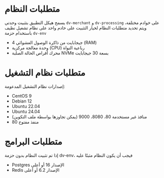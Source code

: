 # متطلبات النظام

يسمح هيكل التطبيق بتثبيت وحدتي `dv-merchant` و `dv-processing` على خوادم مختلفة، ويتم تحديد متطلبات النظام لخيار التثبيت
على خادم واحد على نظام تشغيل نظيف باستخدام حزمة `dv-env`

- 4 جيجابايت من ذاكرة الوصول العشوائي (RAM)
- وحدة معالجة مركزية (CPU) رباعية النواة
- محرك أقراص الحالة الصلبة NVMe بسعة 30 جيجابايت

# متطلبات نظام التشغيل

إصدارات نظام التشغيل المدعومة:

- CentOS 9
- Debian 12
- Ubuntu 22.04
- Ubuntu 24.04
- منافذ غير مستخدمة 80، 8080، 9000 (يمكن تجاوزها بواسطة ملف التكوين)
- منفذ مفتوح 80

# متطلبات البرامج

إذا تم تثبيت النظام بدون حزمة dv-env، فيجب أن يكون النظام مثبتًا عليه

- Postgres الإصدار 16 أو أعلى
- Redis الإصدار 6.2 أو أعلى